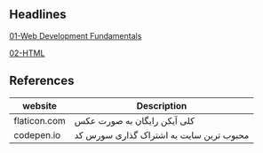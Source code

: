 ## Headlines

[01-Web Development Fundamentals](https://docs.google.com/presentation/d/1So3B319k9YpjutCm2YmTk8JBRG5zGhSAU3okY726Vuw/edit?usp=sharing)

[02-HTML](https://docs.google.com/document/d/1-RApkWcj-bu5YKIulUeDpvnZWusg5Ii1bR-yaHaelE4/edit?usp=sharing)

## References

| website      | Description                             |
| ------------ | --------------------------------------- |
| flaticon.com | کلی آیکن رایگان به صورت عکس             |
| codepen.io   | محبوب ترین سایت به اشتراک گذاری سورس کد |
